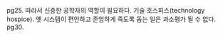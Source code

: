 pg25. 따라서 신중한 공학자의 역할이 필요하다. 기술 호스피스(technology hospice). 옛 시스템이 편안하고 존엄하게 죽도록 돕는 일은 과소평가 될 수 없다.
pg30.